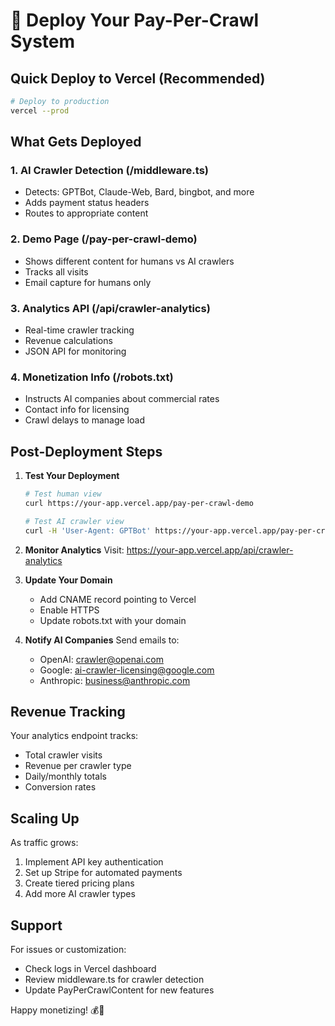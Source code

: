 # 🚀 Deploy Your Pay-Per-Crawl System

## Quick Deploy to Vercel (Recommended)

```bash
# Deploy to production
vercel --prod
```

## What Gets Deployed

### 1. **AI Crawler Detection** (/middleware.ts)
- Detects: GPTBot, Claude-Web, Bard, bingbot, and more
- Adds payment status headers
- Routes to appropriate content

### 2. **Demo Page** (/pay-per-crawl-demo)
- Shows different content for humans vs AI crawlers
- Tracks all visits
- Email capture for humans only

### 3. **Analytics API** (/api/crawler-analytics)
- Real-time crawler tracking
- Revenue calculations
- JSON API for monitoring

### 4. **Monetization Info** (/robots.txt)
- Instructs AI companies about commercial rates
- Contact info for licensing
- Crawl delays to manage load

## Post-Deployment Steps

1. **Test Your Deployment**
   ```bash
   # Test human view
   curl https://your-app.vercel.app/pay-per-crawl-demo
   
   # Test AI crawler view
   curl -H 'User-Agent: GPTBot' https://your-app.vercel.app/pay-per-crawl-demo
   ```

2. **Monitor Analytics**
   Visit: https://your-app.vercel.app/api/crawler-analytics

3. **Update Your Domain**
   - Add CNAME record pointing to Vercel
   - Enable HTTPS
   - Update robots.txt with your domain

4. **Notify AI Companies**
   Send emails to:
   - OpenAI: crawler@openai.com
   - Google: ai-crawler-licensing@google.com
   - Anthropic: business@anthropic.com

## Revenue Tracking

Your analytics endpoint tracks:
- Total crawler visits
- Revenue per crawler type
- Daily/monthly totals
- Conversion rates

## Scaling Up

As traffic grows:
1. Implement API key authentication
2. Set up Stripe for automated payments
3. Create tiered pricing plans
4. Add more AI crawler types

## Support

For issues or customization:
- Check logs in Vercel dashboard
- Review middleware.ts for crawler detection
- Update PayPerCrawlContent for new features

Happy monetizing! 💰🤖